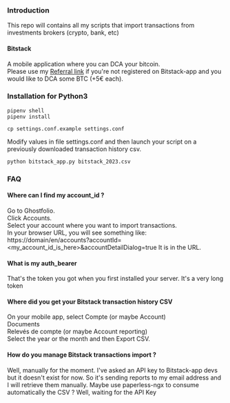 ### Introduction

This repo will contains all my scripts that import transactions from investments brokers (crypto, bank, etc)

#### Bitstack
A mobile application where you can DCA your bitcoin.  
Please use my [Referral link](https://bitstack-app.com/referral/Jey_Jeg_%5B46%2C) if you're not registered on Bitstack-app and you would like to DCA some BTC (+5€ each).

### Installation for Python3

```
pipenv shell
pipenv install
```

```
cp settings.conf.example settings.conf
```

Modify values in file settings.conf and then launch your script on a previously downloaded transaction history csv.

```
python bitstack_app.py bitstack_2023.csv
```

### FAQ
#### Where can I find my account_id ?
Go to Ghostfolio.  
Click Accounts.  
Select your account where you want to import transactions.  
In your browser URL, you will see something like:  
https://domain/en/accounts?accountId=<my_account_id_is_here>&accountDetailDialog=true
It is in the URL.

#### What is my auth_bearer
That's the token you got when you first installed your server. It's a very long token

#### Where did you get your Bitstack transaction history CSV
On your mobile app, select Compte (or maybe Account)  
Documents  
Relevés de compte (or maybe Account reporting)  
Select the year or the month and then Export CSV.

#### How do you manage Bitstack transactions import ?
Well, manually for the moment. I've asked an API key to Bitstack-app devs but it doesn't exist for now.
So it's sending reports to my email address and I will retrieve them manually. Maybe use paperless-ngx to consume automatically the CSV ?
Well, waiting for the API Key
